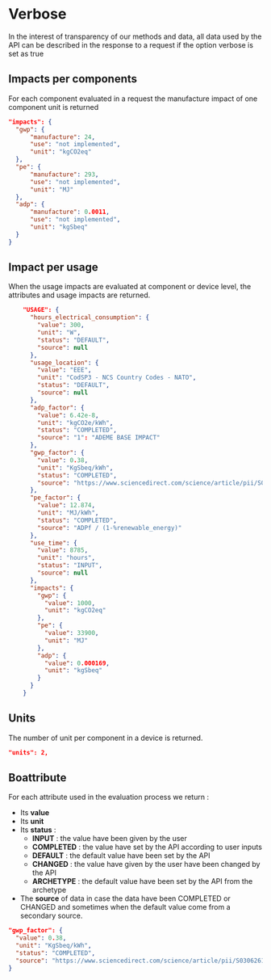 # Verbose

In the interest of transparency of our methods and data, all data used by the API can be described in the response to a request if the option verbose is set as true 

## Impacts per components

For each component evaluated in a request the manufacture impact of one component unit is returned

```json
"impacts": {
  "gwp": {
      "manufacture": 24,
      "use": "not implemented",
      "unit": "kgCO2eq"
  },
  "pe": {
      "manufacture": 293,
      "use": "not implemented",
      "unit": "MJ"
  },
  "adp": {
      "manufacture": 0.0011,
      "use": "not implemented",
      "unit": "kgSbeq"
  }
}
```

## Impact per usage

When the usage impacts are evaluated at component or device level, the attributes and usage impacts are returned.

```json
    "USAGE": {
      "hours_electrical_consumption": {
        "value": 300,
        "unit": "W",
        "status": "DEFAULT",
        "source": null
      },
      "usage_location": {
        "value": "EEE",
        "unit": "CodSP3 - NCS Country Codes - NATO",
        "status": "DEFAULT",
        "source": null
      },
      "adp_factor": {
        "value": 6.42e-8,
        "unit": "kgCO2e/kWh",
        "status": "COMPLETED",
        "source": "1": "ADEME BASE IMPACT"
      },
      "gwp_factor": {
        "value": 0.38,
        "unit": "KgSbeq/kWh",
        "status": "COMPLETED",
        "source": "https://www.sciencedirect.com/science/article/pii/S0306261921012149 : \nAverage of 27 european countries"
      },
      "pe_factor": {
        "value": 12.874,
        "unit": "MJ/kWh",
        "status": "COMPLETED",
        "source": "ADPf / (1-%renewable_energy)"
      },
      "use_time": {
        "value": 8785,
        "unit": "hours",
        "status": "INPUT",
        "source": null
      },
      "impacts": {
        "gwp": {
          "value": 1000,
          "unit": "kgCO2eq"
        },
        "pe": {
          "value": 33900,
          "unit": "MJ"
        },
        "adp": {
          "value": 0.000169,
          "unit": "kgSbeq"
        }
      }
    }
```

## Units

The number of unit per component in a device is returned.

```json
"units": 2,
```

## Boattribute

For each attribute used in the evaluation process we return :

* Its **value**
* Its **unit**
* Its **status** :
     * **INPUT** : the value have been given by the user
     * **COMPLETED** : the value have set by the API according to user inputs 
     * **DEFAULT** : the default value have been set by the API
     * **CHANGED** : the value have given by the user have been changed by the API
     * **ARCHETYPE** : the default value have been set by the API from the archetype
* The **source** of data in case the data have been COMPLETED or CHANGED and sometimes when the default value come from a secondary source.

```json
"gwp_factor": {
  "value": 0.38,
  "unit": "KgSbeq/kWh",
  "status": "COMPLETED",
  "source": "https://www.sciencedirect.com/science/article/pii/S0306261921012149 : \nAverage of 27 european countries"
}
```